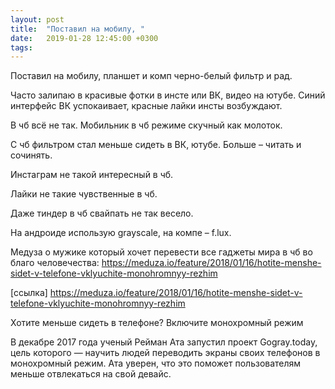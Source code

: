 ```yaml
---
layout: post
title:  "Поставил на мобилу, "
date:   2019-01-28 12:45:00 +0300
tags:   
---
```


Поставил на мобилу, планшет и комп черно-белый фильтр и рад. 

Часто залипаю в красивые фотки в инсте или ВК, видео на ютубе. Синий интерфейс ВК успокаивает, красные лайки инсты возбуждают. 

<!--excerpt-->

В чб всё не так. Мобильник в чб режиме скучный как молоток. 

С чб фильтром стал меньше сидеть в ВК, ютубе. Больше – читать и сочинять. 

Инстаграм не такой интересный в чб. 

Лайки не такие чувственные в чб. 

Даже тиндер в чб свайпать не так весело. 

На андроиде использую grayscale, на компе – f.lux. 

Медуза о мужике который хочет перевести все гаджеты мира в чб во благо человечества: https://meduza.io/feature/2018/01/16/hotite-menshe-sidet-v-telefone-vklyuchite-monohromnyy-rezhim

[ссылка] https://meduza.io/feature/2018/01/16/hotite-menshe-sidet-v-telefone-vklyuchite-monohromnyy-rezhim

Хотите меньше сидеть в телефоне? Включите монохромный режим

В декабре 2017 года ученый Рейман Ата запустил проект Gogray.today, цель которого — научить людей переводить экраны своих телефонов в монохромный режим. Ата уверен, что это поможет пользователям меньше отвлекаться на свой девайс.
